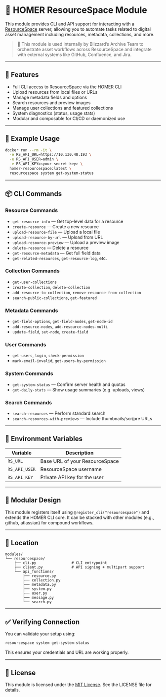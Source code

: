 # 📁 HOMER ResourceSpace Module

This module provides CLI and API support for interacting with a [ResourceSpace](https://www.resourcespace.com/) server, allowing you to automate tasks related to digital asset management including resources, metadata, collections, and more.

> 🔐 This module is used internally by Blizzard’s Archive Team to orchestrate asset workflows across ResourceSpace and integrate with external systems like GitHub, Confluence, and Jira.

---

## 🚀 Features

- Full CLI access to ResourceSpace via the HOMER CLI
- Upload resources from local files or URLs
- Manage metadata fields and options
- Search resources and preview images
- Manage user collections and featured collections
- System diagnostics (status, usage stats)
- Modular and composable for CI/CD or daemonized use

---

## 🧪 Example Usage

```bash
docker run --rm -it \
  -e RS_API_URL=https://10.130.48.193 \
  -e RS_API_USER=admin \
  -e RS_API_KEY=<your-secret-key> \
  homer-resourcespace:latest \
  resourcespace system get-system-status
```

---

## 📦 CLI Commands

### Resource Commands

* `get-resource-info` — Get top-level data for a resource
* `create-resource` — Create a new resource
* `upload-resource-file` — Upload a local file
* `upload-resource-by-url` — Upload from URL
* `upload-resource-preview` — Upload a preview image
* `delete-resource` — Delete a resource
* `get-resource-metadata` — Get full field data
* `get-related-resources`, `get-resource-log`, etc.

### Collection Commands

* `get-user-collections`
* `create-collection`, `delete-collection`
* `add-resource-to-collection`, `remove-resource-from-collection`
* `search-public-collections`, `get-featured`

### Metadata Commands

* `get-field-options`, `get-field-nodes`, `get-node-id`
* `add-resource-nodes`, `add-resource-nodes-multi`
* `update-field`, `set-node`, `create-field`

### User Commands

* `get-users`, `login`, `check-permission`
* `mark-email-invalid`, `get-users-by-permission`

### System Commands

* `get-system-status` — Confirm server health and quotas
* `get-daily-stats` — Show usage summaries (e.g. uploads, views)

### Search Commands

* `search-resources` — Perform standard search
* `search-resources-with-previews` — Include thumbnails/scr/pre URLs

---

## 🔧 Environment Variables

| Variable      | Description                        |
| ------------- | ---------------------------------- |
| `RS_URL`      | Base URL of your ResourceSpace     |
| `RS_API_USER` | ResourceSpace username             |
| `RS_API_KEY`  | Private API key for the user       |

---

## 🧩 Modular Design

This module registers itself using `@register_cli("resourcespace")` and extends the HOMER CLI core. It can be stacked with other modules (e.g., github, atlassian) for compound workflows.

---

## 📂 Location

```text
modules/
└── resourcespace/
    ├── cli.py                # CLI entrypoint
    ├── client.py             # API signing + multipart support
    └── api_functions/
        ├── resource.py
        ├── collection.py
        ├── metadata.py
        ├── system.py
        ├── user.py
        ├── message.py
        └── search.py
```

---

## ✅ Verifying Connection

You can validate your setup using:

```bash
resourcespace system get-system-status
```

This ensures your credentials and URL are working properly.

---

## 📜 License

This module is licensed under the [MIT License](https://opensource.org/licenses/MIT). See the LICENSE file for details.
```

